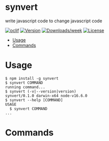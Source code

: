 synvert
=======

write javascript code to change javascript code

[![oclif](https://img.shields.io/badge/cli-oclif-brightgreen.svg)](https://oclif.io)
[![Version](https://img.shields.io/npm/v/synvert.svg)](https://npmjs.org/package/synvert)
[![Downloads/week](https://img.shields.io/npm/dw/synvert.svg)](https://npmjs.org/package/synvert)
[![License](https://img.shields.io/npm/l/synvert.svg)](https://github.com/xinminlabs/synvert-javascript/blob/master/package.json)

<!-- toc -->
* [Usage](#usage)
* [Commands](#commands)
<!-- tocstop -->
# Usage
<!-- usage -->
```sh-session
$ npm install -g synvert
$ synvert COMMAND
running command...
$ synvert (-v|--version|version)
synvert/0.1.0 darwin-x64 node-v16.6.0
$ synvert --help [COMMAND]
USAGE
  $ synvert COMMAND
...
```
<!-- usagestop -->
# Commands
<!-- commands -->

<!-- commandsstop -->
